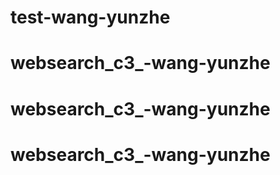 # test-wang-yunzhe
# websearch_c3_-wang-yunzhe
# websearch_c3_-wang-yunzhe
# websearch_c3_-wang-yunzhe
